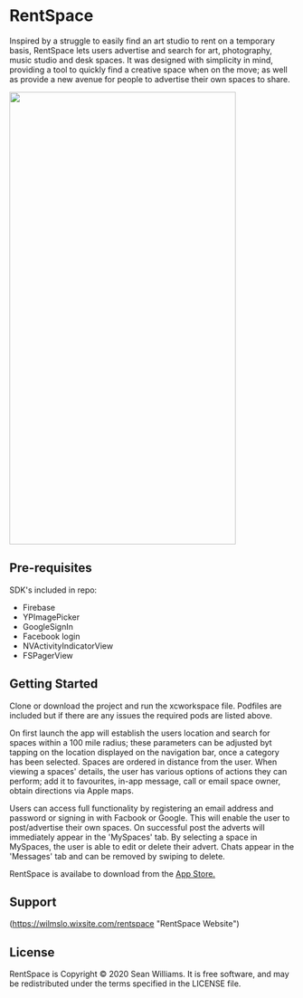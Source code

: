 # RentSpace
Inspired by a struggle to easily find an art studio to rent on a temporary basis, RentSpace lets users advertise and search for art, photography, music studio and desk spaces. It was designed with simplicity in mind, providing a tool to quickly find a creative space when on the move; as well as provide a new avenue for people to advertise their own spaces to share.

<img align="center" src="gifs/gif1.gif" data-canonical-src="gifs/gif1.gif" width="400" height="800" />

## Pre-requisites
SDK's included in repo:
- Firebase
- YPImagePicker
- GoogleSignIn
- Facebook login 
- NVActivityIndicatorView
- FSPagerView

## Getting Started
Clone or download the project and run the xcworkspace file. Podfiles are included but if there are any issues the required pods are listed above. 

On first launch the app will establish the users location and search for spaces within a 100 mile radius; these parameters can be adjusted byt tapping on the location displayed on the navigation bar, once a category has been selected. Spaces are ordered in distance from the user. When viewing a spaces' details, the user has various options of actions they can perform; add it to favourites, in-app message, call or email space owner, obtain directions via Apple maps.

Users can access full functionality by registering an email address and password or signing in with Facbook or Google. This will enable the user to post/advertise their own spaces. On successful post the adverts will immediately appear in the 'MySpaces' tab. By selecting a space in MySpaces, the user is able to edit or delete their advert. Chats appear in the 'Messages' tab and can be removed by swiping to delete. 

RentSpace is availabe to download from the [App Store.](https://apps.apple.com/gb/app/rentspace/id1500549065#?platform=iphone)

## Support
(https://wilmslo.wixsite.com/rentspace "RentSpace Website")

## License
RentSpace is Copyright © 2020 Sean Williams. It is free software, and may be redistributed under the terms specified in the LICENSE file.
